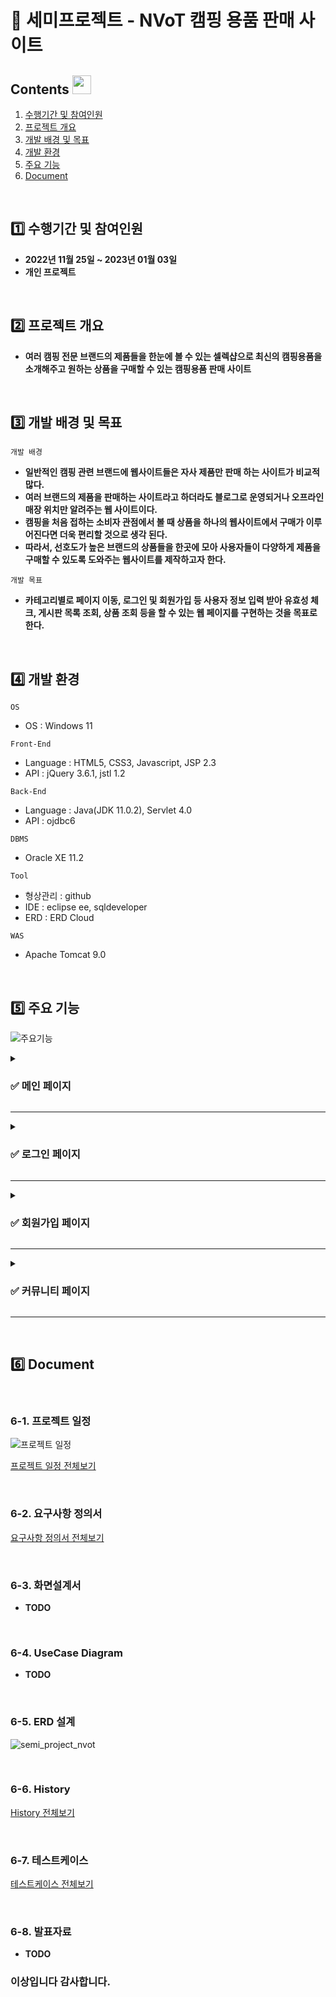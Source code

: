 # :pushpin: 세미프로젝트 - NVoT 캠핑 용품 판매 사이트 

## Contents <img width="30" src="https://noticon-static.tammolo.com/dgggcrkxq/image/upload/v1567008133/noticon/mw0xnjgco64rfeviwqvy.png">

1. [수행기간 및 참여인원](#1️⃣-수행기간-및-참여인원)
2. [프로젝트 개요](#2️⃣-프로젝트-개요)
3. [개발 배경 및 목표](#3️⃣-개발-배경-및-목표)
4. [개발 환경](#4️⃣-개발-환경)
5. [주요 기능](#5️⃣-주요-기능)
6. [Document](#6️⃣-Document)

<br>

## 1️⃣ 수행기간 및 참여인원

- **2022년 11월 25일 ~ 2023년 01월 03일**
- **개인 프로젝트**

<br>

## 2️⃣ 프로젝트 개요

- **여러 캠핑 전문 브랜드의 제품들을 한눈에 볼 수 있는 셀렉샵으로 최신의 캠핑용품을 소개해주고 원하는 상품을 구매할 수 있는 캠핑용품 판매 사이트**

<br>

## 3️⃣ 개발 배경 및 목표

`개발 배경`
- **일반적인 캠핑 관련 브랜드에 웹사이트들은 자사 제품만 판매 하는 사이트가 비교적 많다.**
- **여러 브랜드의 제품을 판매하는 사이트라고 하더라도 블로그로 운영되거나 오프라인 매장 위치만 알려주는 웹 사이트이다.**
- **캠핑을 처음 접하는 소비자 관점에서 볼 때 상품을 하나의 웹사이트에서 구매가 이루어진다면 더욱 편리할 것으로 생각 된다.**
- **따라서, 선호도가 높은 브랜드의 상품들을 한곳에 모아 사용자들이 다양하게 제품을 구매할 수 있도록 도와주는 웹사이트를 제작하고자 한다.**

`개발 목표`
- **카테고리별로 페이지 이동, 로그인 및 회원가입 등 사용자 정보 입력 받아 유효성 체크, 게시판 목록 조회, 상품 조회 등을 할 수 있는 웹 페이지를 구현하는 것을 목표로 한다.**

<br>

## 4️⃣ 개발 환경
`OS`
- OS : Windows 11

`Front-End`
- Language : HTML5, CSS3, Javascript, JSP 2.3
- API : jQuery 3.6.1, jstl 1.2
 
`Back-End`
- Language : Java(JDK 11.0.2), Servlet 4.0
- API : ojdbc6

`DBMS`
- Oracle XE 11.2

`Tool`
- 형상관리 : github
- IDE : eclipse ee, sqldeveloper
- ERD : ERD Cloud

`WAS`
- Apache Tomcat 9.0
<br>

## 5️⃣ 주요 기능

![주요기능](https://user-images.githubusercontent.com/111377620/231515047-b9600c1b-d00e-4422-96c8-38ff299613c6.png)

<details>

<summary><h3>✅ 메인 페이지 </h3></summary>

<div markdown="1"> 

<div align="center">

<img alt="image" src="https://media.discordapp.net/attachments/692994434526085184/1002954522253074472/a0c55ca0bfe82413.png"> 
페이지 이동, 상품  조회
<img width="250" alt="image" src="https://media.discordapp.net/attachments/692994434526085184/1002954522253074472/a0c55ca0bfe82413.png">

</div>

<br>

<div align="center">

![메인페이지](https://user-images.githubusercontent.com/111377620/231519431-15f71012-571d-4070-9145-2c4bd287688a.png)

</div>

---

<div align="center">

<img width="100" alt="image" src="https://noticon-static.tammolo.com/dgggcrkxq/image/upload/v1577544307/noticon/a7cmr2ibsfyuwcydpvny.png">

</div>

![5  상품조회](https://user-images.githubusercontent.com/111377620/231744558-b1134ada-4614-4da9-adf7-f049ebb2dda3.png)

- 화면 설명 : 메인페이지에서 상품리스트를 각각 클릭하면 해당되는 상품페이지로 이동하여 상품상세정보가 보여짐

</details>

---
  
<details>

<summary><h3>✅ 로그인 페이지 </h3></summary>

<div markdown="1"> 

<div align="center">

<img alt="image" src="https://media.discordapp.net/attachments/692994434526085184/1002954522253074472/a0c55ca0bfe82413.png"> 
사용자 로그인, 로그아웃
<img width="250" alt="image" src="https://media.discordapp.net/attachments/692994434526085184/1002954522253074472/a0c55ca0bfe82413.png">

</div>

<br>

<div align="center">

![로그인페이지](https://user-images.githubusercontent.com/111377620/231745190-3280c45f-810a-4ec1-a9c1-6fbaed60a98b.png)

</div>

---

<div align="center">

<img width="100" alt="image" src="https://noticon-static.tammolo.com/dgggcrkxq/image/upload/v1577544307/noticon/a7cmr2ibsfyuwcydpvny.png">

</div>

![2  로그인 및 로그아웃](https://user-images.githubusercontent.com/111377620/231744225-5c05a1df-c558-4827-b9fa-8a3f5b4f04a3.png)

- 화면설명 : 아이디, 비밀번호를 입력하고 로그인을 누르면 메인페이지로 이동함, 메인페이지에서는 로그인상태를 표시하기 위해 로그아웃 문구를 보여줌, 로그아웃을 클릭하면 세션을 무효화 시켜서 로그아웃 처리를 해주고 메인페이지를 보여줌

</details>

---

<details>

<summary><h3>✅ 회원가입 페이지 </h3></summary>

<div markdown="1"> 

<div align="center">

<img alt="image" src="https://media.discordapp.net/attachments/692994434526085184/1002954522253074472/a0c55ca0bfe82413.png"> 
사용자 회원가입
<img width="250" alt="image" src="https://media.discordapp.net/attachments/692994434526085184/1002954522253074472/a0c55ca0bfe82413.png">

</div>

<br>

<div align="center">

![회원가입페이지](https://user-images.githubusercontent.com/111377620/231520045-393af2e0-0698-48c3-abea-8c9aa50372b9.png)

</div>

---
  
<div align="center">

<img width="100" alt="image" src="https://noticon-static.tammolo.com/dgggcrkxq/image/upload/v1577544307/noticon/a7cmr2ibsfyuwcydpvny.png">

</div>

![3  회원가입](https://user-images.githubusercontent.com/111377620/231744502-eab160a9-d375-4605-9abd-071261b8854a.png)

- 화면 설명 : 메인페이지 상단에 회원가입버튼을 클릭하면 회원가입 페이지가 보여짐 회원가입에 아이디/비밀번호/비밀번호확인/이름/이메일/휴대폰번호/전화번호/주소 등을 입력하고 회원가입 버튼을 클릭하면 로그인 페이지로 이동함
만약 실패하거나 취소 버튼을 클릭하면 메인페이지로 이동함

</details> 

---
  
<details>

<summary><h3>✅ 커뮤니티 페이지 </h3></summary>

<div markdown="1"> 

<div align="center">

<img alt="image" src="https://media.discordapp.net/attachments/692994434526085184/1002954522253074472/a0c55ca0bfe82413.png"> 
게시글 목록 조회
<img width="250" alt="image" src="https://media.discordapp.net/attachments/692994434526085184/1002954522253074472/a0c55ca0bfe82413.png">

</div>

<br>

<div align="center">

![1_조직도)조회,검색](https://user-images.githubusercontent.com/83773369/181914139-fe9856f3-6230-4ad8-902b-e4ab6c9ceb44.gif)

</div>

---

  (여기부터 ppt의 기능설명 첨부)
  
<div align="center">

<img width="100" alt="image" src="https://noticon-static.tammolo.com/dgggcrkxq/image/upload/v1577544307/noticon/a7cmr2ibsfyuwcydpvny.png">

</div>

<img width="1887" alt="image" src="https://user-images.githubusercontent.com/83773369/181916270-7f9031d4-43bc-42be-8a7f-7475868189a0.png">

- ppt 설명
- ppt 설명
- ppt 설명

</details>

---
<br>

## 6️⃣ Document

<br>
  
###  6-1. 프로젝트 일정

![프로젝트 일정](https://user-images.githubusercontent.com/111377620/228602879-3a1b9d44-2468-4d31-8699-d746c50173cf.png)

[프로젝트 일정 전체보기](https://docs.google.com/spreadsheets/d/1qgaBi2Stp9QdD2ft-rDFxLhydE2dNDhQjI8ZB4A_YFI/edit#gid=1421974715)

<br>

### 6-2. 요구사항 정의서

[요구사항 정의서 전체보기](https://docs.google.com/spreadsheets/d/1xb1wR4L5h0_hMfXTB2fIgQLs-fSqsQLZH-l-m3iel1U/edit#gid=0)

<br>

### 6-3. 화면설계서

- **TODO**

<br>

### 6-4. UseCase Diagram
  
- **TODO**

<br>

### 6-5. ERD 설계

![semi_project_nvot](https://user-images.githubusercontent.com/111377620/228584679-7fe40bf1-2b07-4d63-b6f6-dc7c9982c032.png)

<br>
  
### 6-6. History

[History 전체보기](https://docs.google.com/spreadsheets/d/1AQlCSLg-VBfFOFFGFI2pcUUGj-VvoQVv/edit#gid=1701566558)

<br>
  
### 6-7. 테스트케이스

[테스트케이스 전체보기](https://docs.google.com/spreadsheets/d/1KmTdoRV8rgC9udDMvjIf_iF-oL1Q7xlhmlt1iGT8YFI/edit#gid=391885132)

<br>

### 6-8. 발표자료

- **TODO**


### 이상입니다 감사합니다.
